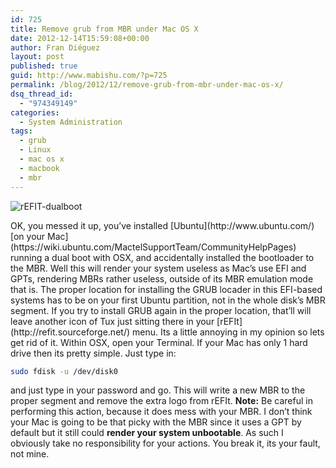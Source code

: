 ```yaml
---
id: 725
title: Remove grub from MBR under Mac OS X
date: 2012-12-14T15:59:08+00:00
author: Fran Diéguez
layout: post
published: true
guid: http://www.mabishu.com/?p=725
permalink: /blog/2012/12/remove-grub-from-mbr-under-mac-os-x/
dsq_thread_id:
  - "974349149"
categories:
  - System Administration
tags:
  - grub
  - Linux
  - mac os x
  - macbook
  - mbr
---
```

<div class="aligncenter">

![rEFIT-dualboot](/assets/2012/12/rEFIT-dualboot.jpg)

</div>
OK, you messed it up, you’ve installed [Ubuntu](http://www.ubuntu.com/) [on your Mac](https://wiki.ubuntu.com/MactelSupportTeam/CommunityHelpPages) running a dual boot with OSX, and accidentally installed the bootloader to the MBR.  Well this will render your system useless as Mac’s use EFI and GPTs, rendering MBRs rather useless, outside of its MBR emulation mode that is. The proper location for installing the GRUB locader in this EFI-based systems has to be on your first Ubuntu partition, not in the whole disk’s MBR segment. If you try to install GRUB again in the proper location, that’ll will leave another icon of Tux just sitting there in your [rEFIt](http://refit.sourceforge.net/) menu.  Its a little annoying in my opinion so lets get rid of it. Within OSX, open your Terminal. If your Mac has only 1 hard drive then its pretty simple.  Just type in:

```bash
sudo fdisk -u /dev/disk0
```

and just type in your password and go.  This will write a new MBR to the proper segment and remove the extra logo from rEFIt. **Note:** Be careful in performing this action, because it does mess with your MBR. I don’t think your Mac is going to be that picky with the MBR since it uses a GPT by default but it still could **render your system unbootable**. As such I obviously take no responsibility for your actions. You break it, its your fault, not mine.
